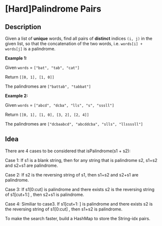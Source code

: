 [Hard]Palindrome Pairs
===

## Description
Given a list of **unique** words, find all pairs of **distinct** indices `(i, j)` in the given list, so that the concatenation of the two words, i.e. `words[i] + words[j]` is a palindrome.

**Example 1:**

Given `words` = `["bat", "tab", "cat"]`

Return `[[0, 1], [1, 0]]`

The palindromes are `["battab", "tabbat"]`

**Example 2:**

Given `words` = `["abcd", "dcba", "lls", "s", "sssll"]`

Return `[[0, 1], [1, 0], [3, 2], [2, 4]]`

The palindromes are `["dcbaabcd", "abcddcba", "slls", "llssssll"]`

## Idea
There are 4 cases to be considered that isPalindrome(s1 + s2):

Case 1: If s1 is a blank string, then for any string that is palindrome s2, s1+s2 and s2+s1 are palindrome.

Case 2: If s2 is the reversing string of s1, then s1+s2 and s2+s1 are palindrome.

Case 3: If s1[0:cut] is palindrome and there exists s2 is the reversing string of s1[cut+1:] , then s2+s1 is palindrome.

Case 4: Similiar to case3. If s1[cut+1: ] is palindrome and there exists s2 is the reversing string of s1[0:cut] , then s1+s2 is palindrome.

To make the search faster, build a HashMap to store the String-idx pairs.
